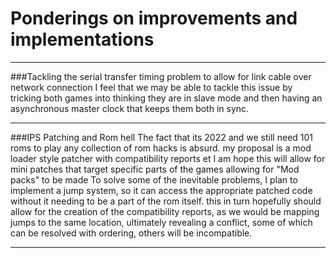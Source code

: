 # Ponderings on improvements and implementations
___
###Tackling the serial transfer timing problem to allow for link cable over network connection
I feel that we may be able to tackle this issue by tricking both games into thinking they are in slave mode
and then having an asynchronous master clock that keeps them both in sync.
___
###IPS Patching and Rom hell
The fact that its 2022 and we still need 101 roms to play any collection of rom hacks is absurd. 
my proposal is a mod loader style patcher with compatibility reports et
I am hope this will allow for mini patches that target specific parts of the games allowing for "Mod packs" to be made
To solve some of the inevitable problems, I plan to implement a jump system, so it can access the appropriate patched code
without it needing to be a part of the rom itself. this in turn hopefully should allow for the creation of the 
compatibility reports, as we would be mapping jumps to the same location, ultimately revealing a conflict, 
some of which can be resolved with ordering, others will be incompatible.
___